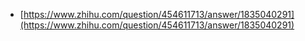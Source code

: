 + [https://www.zhihu.com/question/454611713/answer/1835040291](https://www.zhihu.com/question/454611713/answer/1835040291)